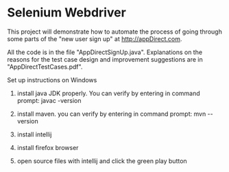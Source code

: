 # Selenium Webdriver

This project will demonstrate how to automate the process of going through some parts of the "new user sign up" at http://appDirect.com.

All the code is in the file "AppDirectSignUp.java". Explanations on the reasons for the test case design and improvement suggestions are in "AppDirectTestCases.pdf".

Set up instructions on Windows

1) install java JDK properly.  You can verify by entering in command prompt: javac -version

2) install maven.  you can verify by entering in command prompt: mvn --version

3) install intellij 

4) install firefox browser

5) open source files with intellij and click the green play button

